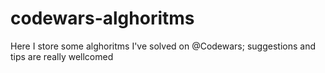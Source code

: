# codewars-alghoritms
Here I store some alghoritms I've solved on @Codewars; suggestions and tips are really wellcomed

